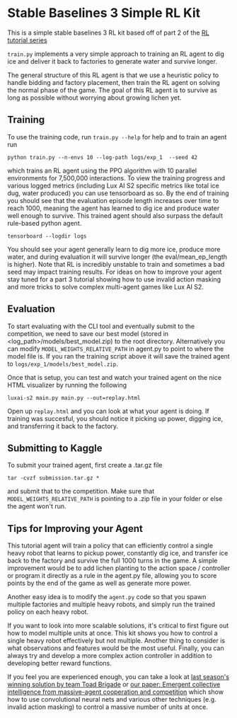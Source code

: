# Stable Baselines 3 Simple RL Kit

This is a simple stable baselines 3 RL kit based off of part 2 of the [RL tutorial series]()

`train.py` implements a very simple approach to training an RL agent to dig ice and deliver it back to factories to generate water and survive longer.

The general structure of this RL agent is that we use a heuristic policy to handle bidding and factory placement, then train the RL agent on solving the normal phase of the game. The goal of this RL agent is to survive as long as possible without worrying about growing lichen yet.

## Training

To use the training code, run `train.py --help` for help and to train an agent run

```
python train.py --n-envs 10 --log-path logs/exp_1  --seed 42
```

which trains an RL agent using the PPO algorithm with 10 parallel environments for 7,500,000 interactions. To view the training progress and various logged metrics (including Lux AI S2 specific metrics like total ice dug, water produced) you can use tensorboard as so. By the end of training you should see that the evaluation episode length increases over time to reach 1000, meaning the agent has learned to dig ice and produce water well enough to survive. This trained agent should also surpass the default rule-based python agent.

```
tensorboard --logdir logs
```

You should see your agent generally learn to dig more ice, produce more water, and during evaluation it will survive longer (the eval/mean_ep_length is higher). Note that RL is incredibly unstable to train and sometimes a bad seed may impact training results. For ideas on how to improve your agent stay tuned for a part 3 tutorial showing how to use invalid action masking and more tricks to solve complex multi-agent games like Lux AI S2.

## Evaluation

To start evaluating with the CLI tool and eventually submit to the competition, we need to save our best model (stored in <log_path>/models/best_model.zip) to the root directory. Alternatively you can modify `MODEL_WEIGHTS_RELATIVE_PATH` in agent.py to point to where the model file is. If you ran the training script above it will save the trained agent to `logs/exp_1/models/best_model.zip`.

Once that is setup, you can test and watch your trained agent on the nice HTML visualizer by running the following

```
luxai-s2 main.py main.py --out=replay.html
```

Open up `replay.html` and you can look at what your agent is doing. If training was succesful, you should notice it picking up power, digging ice, and transferring it back to the factory.


## Submitting to Kaggle

To submit your trained agent, first create a .tar.gz file

```
tar -cvzf submission.tar.gz *
```

and submit that to the competition. Make sure that `MODEL_WEIGHTS_RELATIVE_PATH` is pointing to a .zip file in your folder or else the agent won't run.

## Tips for Improving your Agent

This tutorial agent will train a policy that can efficiently control a single heavy robot that learns to pickup power, constantly dig ice, and transfer ice back to the factory and survive the full 1000 turns in the game. A simple improvement would be to add lichen planting to the action space / controller or program it directly as a rule in the agent.py file, allowing you to score points by the end of the game as well as generate more power.

Another easy idea is to modify the `agent.py` code so that you spawn multiple factories and multiple heavy robots, and simply run the trained policy on each heavy robot.


If you want to look into more scalable solutions, it's critical to first figure out how to model multiple units at once. This kit shows you how to control a single heavy robot effectively but not multiple. Another thing to consider is what observations and features would be the most useful. Finally, you can always try and develop a more complex action controller in addition to developing better reward functions.

If you feel you are experienced enough, you can take a look at [last season's winning solution by team Toad Brigade](https://www.kaggle.com/competitions/lux-ai-2021/discussion/294993) or [our paper: Emergent collective intelligence from massive-agent cooperation and competition](https://arxiv.org/abs/2301.01609) which show how to use convolutional neural nets and various other techniques (e.g. invalid action masking) to control a massive number of units at once.